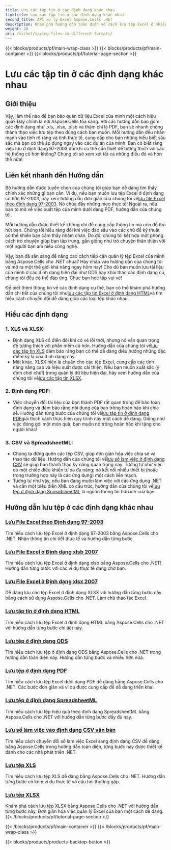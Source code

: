 ```yaml
---
title: Lưu các tập tin ở các định dạng khác nhau
linktitle: Lưu các tập tin ở các định dạng khác nhau
second_title: API xử lý Excel Aspose.Cells .NET
description: Khám phá hướng dẫn toàn diện về cách lưu tệp Excel ở nhiều định dạng khác nhau bằng Aspose.Cells cho .NET. Nâng cao kỹ năng Excel của bạn.
weight: 28
url: /vi/net/saving-files-in-different-formats/
---
```


{{< blocks/products/pf/main-wrap-class >}}
{{< blocks/products/pf/main-container >}}
{{< blocks/products/pf/tutorial-page-section >}}

# Lưu các tập tin ở các định dạng khác nhau

## Giới thiệu

Vậy, làm thế nào để bạn bảo quản dữ liệu Excel của mình một cách hiệu quả? Đây chính là nơi Aspose.Cells tỏa sáng. Với các hướng dẫn bao gồm các định dạng như .xls, .xlsx, .xlsb và thậm chí là PDF, bạn sẽ nhanh chóng thành thạo việc lưu tệp theo đúng cách bạn muốn. Mỗi hướng dẫn đều nhấn mạnh vào tính rõ ràng và tính thực tế, cung cấp cho bạn những hiểu biết sâu sắc mà bạn có thể áp dụng ngay vào các dự án của mình. Bạn có biết rằng việc lưu ở định dạng 97-2003 đôi khi có thể cần thiết để tương thích với các hệ thống cũ hơn không? Chúng tôi sẽ xem xét tất cả những điều đó và hơn thế nữa!

## Liên kết nhanh đến Hướng dẫn
Bộ hướng dẫn được tuyển chọn của chúng tôi giúp bạn dễ dàng tìm thấy chính xác những gì bạn cần. Ví dụ, nếu bạn muốn lưu tệp Excel ở định dạng cũ hơn 97-2003, hãy xem hướng dẫn đơn giản của chúng tôi về[lưu file Excel theo định dạng 97-2003](./save-excel-file-in-97-2003-format/). Nó chứa đầy những mẹo thực tế! Ngoài ra, nếu bạn tò mò về việc xuất tệp của mình dưới dạng PDF, hướng dẫn của chúng tôi.

Mỗi hướng dẫn được thiết kế không chỉ để cung cấp thông tin mà còn để thu hút bạn. Chúng tôi hiểu rằng đôi khi việc đào sâu vào các chủ đề kỹ thuật có thể khiến bạn cảm thấy nhàm chán. Do đó, chúng tôi kết hợp một phong cách trò chuyện giúp bạn tập trung, gần giống như trò chuyện thân thiện với một người bạn am hiểu công nghệ.

Vậy, bạn đã sẵn sàng để nâng cao cách tiếp cận quản lý tệp Excel của mình bằng Aspose.Cells cho .NET chưa? Hãy nhấp vào hướng dẫn của chúng tôi và mở ra một thế giới khả năng ngay hôm nay! Cho dù bạn muốn lưu tài liệu của mình ở các định dạng hiện đại như ODS hay khai thác các định dạng cũ, chúng tôi đều có thể đáp ứng. Chúc bạn học tập vui vẻ! 

Để biết thêm thông tin về các định dạng cụ thể, bạn có thể khám phá hướng dẫn chi tiết của chúng tôi như[lưu các tập tin Excel ở định dạng HTML](./save-file-in-html-format/)và tìm hiểu cách chuyển đổi dễ dàng giữa các loại tệp khác nhau.

## Hiểu các định dạng

### 1. XLS và XLSX: 
-  Định dạng XLS cổ điển đôi khi có vẻ lỗi thời, nhưng nó vẫn quan trọng để tương thích với phần mềm cũ hơn. Hướng dẫn của chúng tôi về[lưu các tập tin XLS](./save-xls-file/) đảm bảo rằng bạn có thể dễ dàng điều hướng những đặc điểm kỳ lạ của định dạng này. 
-  Mặt khác, XLSX hiện là chuẩn cho các tệp Excel, cung cấp các tính năng nâng cao và hiệu suất được cải thiện. Nếu bạn muốn xuất sắc (ý định chơi chữ!) trong quản lý dữ liệu hiện đại, hãy xem hướng dẫn của chúng tôi về[lưu các tập tin XLSX](./save-xlsx-file/).

### 2. Định dạng PDF:
-  Việc chuyển đổi tài liệu của bạn thành PDF rất quan trọng để bảo toàn định dạng và đảm bảo rằng nội dung của bạn trông hoàn hảo khi chia sẻ. Hướng dẫn từng bước của chúng tôi về[lưu tập tin ở định dạng PDF](./save-file-in-pdf-format/)giải thích cách thực hiện quy trình này một cách dễ dàng. Giống như việc đóng gói một món quà; bạn muốn nó trông hoàn hảo khi tặng cho người khác!

### 3. CSV và SpreadsheetML:
-  Chúng ta đừng quên các tệp CSV, giúp đơn giản hóa việc chia sẻ và thao tác dữ liệu. Hướng dẫn của chúng tôi về[lưu sổ làm việc ở định dạng CSV](./save-workbook-to-text-csv-format/) sẽ giúp bạn thành thạo kỹ năng quan trọng này. Tương tự như việc có một chiếc điều khiển từ xa đa năng; nó kết nối nhiều thiết bị (hoặc trong trường hợp này là các ứng dụng) một cách liền mạch.
-  Tương tự như vậy, nếu bạn đang muốn làm việc với các ứng dụng .NET và cần một biểu diễn XML có cấu trúc, hướng dẫn của chúng tôi về[lưu tệp ở định dạng SpreadsheetML](./save-file-in-spreadsheetml-format/) là nguồn thông tin hữu ích của bạn.

## Hướng dẫn lưu tệp ở các định dạng khác nhau
### [Lưu File Excel theo Định dạng 97-2003](./save-excel-file-in-97-2003-format/)
Tìm hiểu cách lưu tệp Excel ở định dạng 97-2003 bằng Aspose.Cells cho .NET. Nhận thông tin chi tiết thực tế và hướng dẫn từng bước.
### [Lưu File Excel ở Định dạng xlsb 2007](./save-excel-file-in-2007-xlsb-format/)
Tìm hiểu cách lưu tệp Excel ở định dạng xlsb bằng Aspose.Cells cho .NET! Hướng dẫn từng bước với các ví dụ thực tế đang chờ bạn.
### [Lưu File Excel ở Định dạng xlsx 2007](./save-excel-file-in-2007-xlsx-format/)
Dễ dàng lưu các tệp Excel ở định dạng XLSX với hướng dẫn từng bước này bằng cách sử dụng Aspose.Cells cho .NET. Làm chủ thao tác Excel.
### [Lưu tập tin ở định dạng HTML](./save-file-in-html-format/)
Tìm hiểu cách lưu tệp Excel ở định dạng HTML bằng Aspose.Cells cho .NET với hướng dẫn từng bước chi tiết này.
### [Lưu tệp ở định dạng ODS](./save-file-in-ods-format/)
Tìm hiểu cách lưu tệp ở định dạng ODS bằng Aspose.Cells cho .NET trong hướng dẫn toàn diện này. Hướng dẫn từng bước và nhiều hơn nữa.
### [Lưu tệp ở định dạng PDF](./save-file-in-pdf-format/)
Tìm hiểu cách lưu tệp Excel dưới dạng PDF dễ dàng bằng Aspose.Cells cho .NET. Các bước đơn giản và ví dụ được cung cấp để dễ dàng triển khai.
### [Lưu tệp ở định dạng SpreadsheetML](./save-file-in-spreadsheetml-format/)
Tìm hiểu cách lưu tệp hiệu quả theo định dạng SpreadsheetML bằng Aspose.Cells cho .NET với hướng dẫn từng bước đầy đủ này.
### [Lưu sổ làm việc vào định dạng CSV văn bản](./save-workbook-to-text-csv-format/)
Tìm hiểu cách chuyển đổi sổ làm việc Excel sang định dạng CSV dễ dàng bằng Aspose.Cells trong hướng dẫn toàn diện, từng bước này được thiết kế dành cho các nhà phát triển .NET.
### [Lưu tệp XLS](./save-xls-file/)
Tìm hiểu cách lưu tệp XLS dễ dàng bằng Aspose.Cells cho .NET. Hướng dẫn từng bước có kèm ví dụ thực tế và câu hỏi thường gặp.
### [Lưu tệp XLSX](./save-xlsx-file/)
Khám phá cách lưu tệp XLSX bằng Aspose.Cells cho .NET với hướng dẫn từng bước này. Đơn giản hóa việc quản lý Excel của bạn một cách dễ dàng.
{{< /blocks/products/pf/tutorial-page-section >}}

{{< /blocks/products/pf/main-container >}}
{{< /blocks/products/pf/main-wrap-class >}}

{{< blocks/products/products-backtop-button >}}
